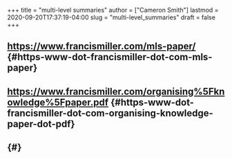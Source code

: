 +++
title = "multi-level summaries"
author = ["Cameron Smith"]
lastmod = 2020-09-20T17:37:19-04:00
slug = "multi-level_summaries"
draft = false
+++

## <https://www.francismiller.com/mls-paper/> {#https-www-dot-francismiller-dot-com-mls-paper}


## <https://www.francismiller.com/organising%5Fknowledge%5Fpaper.pdf> {#https-www-dot-francismiller-dot-com-organising-knowledge-paper-dot-pdf}


##  {#}
